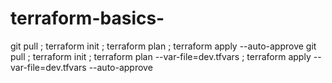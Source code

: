 # terraform-basics-



git pull ; terraform init ; terraform plan ; terraform apply --auto-approve
git pull ; terraform init ; terraform plan --var-file=dev.tfvars ; terraform apply --var-file=dev.tfvars --auto-approve